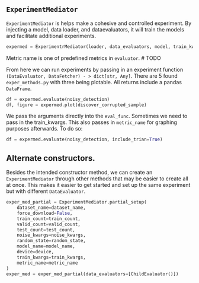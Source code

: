 
## `ExperimentMediator`
`ExperimentMediator` is helps make a cohesive and controlled experiment. By injecting a model, data loader, and dataevaluators, it will train the models and facilitate additional experiments.
```python
expermed = ExperimentrMediator(loader, data_evaluators, model, train_kwargs, metric_name)
```
Metric name is one of predefined metrics in `evaluator`. # TODO


From here we can run experiments by passing in an experiment function `(DataEvaluator, DataFetcher) - > dict[str, Any]`. There are 5 found `exper_methods.py` with three being plotable. All returns include a pandas `DataFrame`.
```python
df = expermed.evaluate(noisy_detection)
df, figure = expermed.plot(discover_corrupted_sample)
```

We pass the arguments directly into the `eval_func`. Sometimes we need to pass in the train_kwargs. This also passes in `metric_name` for graphing purposes afterwards. To do so:
```python
df = expermed.evaluate(noisy_detection, include_trian=True)
```

## Alternate constructors.
Besides the intended constructor method, we can create an `ExperimentMediator` through other methods that may be easier to create all at once. This makes it easier to get started and set up the same experiment but with different ``DataEvaluator``.
```python
exper_med_partial = ExperimentMediator.partial_setup(
    dataset_name=dataset_name,
    force_download=False,
    train_count=train_count,
    valid_count=valid_count,
    test_count=test_count,
    noise_kwargs=noise_kwargs,
    random_state=random_state,
    model_name=model_name,
    device=device,
    train_kwargs=train_kwargs,
    metric_name=metric_name
)
exper_med = exper_med_partial(data_evaluators=[ChildEvaluator()])
```